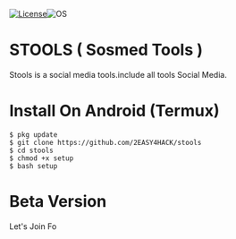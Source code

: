 
[![License](https://img.shields.io/badge/License-MIT-blue.svg?style=flat-square)](https://github.com/2EASY4HACK/stools/blob/master/LICENSE)![OS](https://img.shields.io/badge/Tested%20On-Linux%20|%20Android-yellowgreen.svg?style=flat-square)


# STOOLS ( Sosmed Tools )
Stools is a social media tools.include all tools Social Media.
# Install On Android (Termux)
```
$ pkg update
$ git clone https://github.com/2EASY4HACK/stools
$ cd stools
$ chmod +x setup
$ bash setup
```
# Beta Version 
Let's Join Fo 
